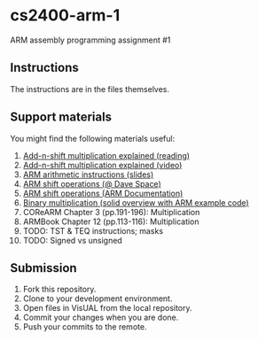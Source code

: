 # cs2400-arm-1
ARM assembly programming assignment #1

## Instructions
The instructions are in the files themselves.

## Support materials
You might find the following materials useful:
1. [Add-n-shift multiplication explained (reading)](http://users.utcluj.ro/~baruch/book_ssce/SSCE-Shift-Mult.pdf)
2. [Add-n-shift multiplication explained (video)](https://www.youtube.com/watch?v=U62iP8RkZIk)
3. [ARM arithmetic instructions (slides)](https://cseweb.ucsd.edu/classes/su14/cse30-b/lectures/PI_CSE30_lecture_4.pdf)
4. [ARM shift operations (@ Dave Space)](http://www.davespace.co.uk/arm/introduction-to-arm/barrel-shifter.html)
5. [ARM shift operations (ARM Documentation)](http://infocenter.arm.com/help/index.jsp?topic=/com.arm.doc.dui0489h/CIHDDCIF.html)
6. [Binary multiplication (solid overview with ARM example code)](https://www.sciencedirect.com/topics/engineering/binary-multiplication)
7. COReARM Chapter 3 (pp.191-196): Multiplication
8. ARMBook Chapter 12 (pp.113-116): Multiplication
9. TODO: TST & TEQ instructions; masks
10. TODO: Signed vs unsigned

## Submission
1. Fork this repository.
2. Clone to your development environment.
3. Open files in VisUAL from the local repository.
4. Commit your changes when you are done.
5. Push your commits to the remote.

